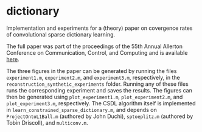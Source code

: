 # dictionary
Implementation and experiments for a (theory) paper on covergence rates of convolutional sparse dictionary learning.

The full paper was part of the proceedings of the 55th Annual Allerton Conference on Communication, Control, and Computing and is available [here](http://www.contrib.andrew.cmu.edu/~sss1/publications/papers/singh_CSDL_Allerton17.pdf).

The three figures in the paper can be generated by running the files `experiment1.m`, `experiment2.m`, and `experiment3.m`, respectively, in the `reconstruction_synthetic_experiments` folder. Running any of these files runs the corresponding experiment and saves the results. The figures can then be generated using `plot_experiment1.m`, `plot_experiment2.m`, and `plot_experiment3.m`, respectively. The CSDL algorithm itself is implemented in `learn_constrained_sparse_dictionary.m`, and depends on `ProjectOntoL1Ball.m` (authored by John Duchi), `sptoeplitz.m` (authored by Tobin Driscoll), and `multiconv.m`.
